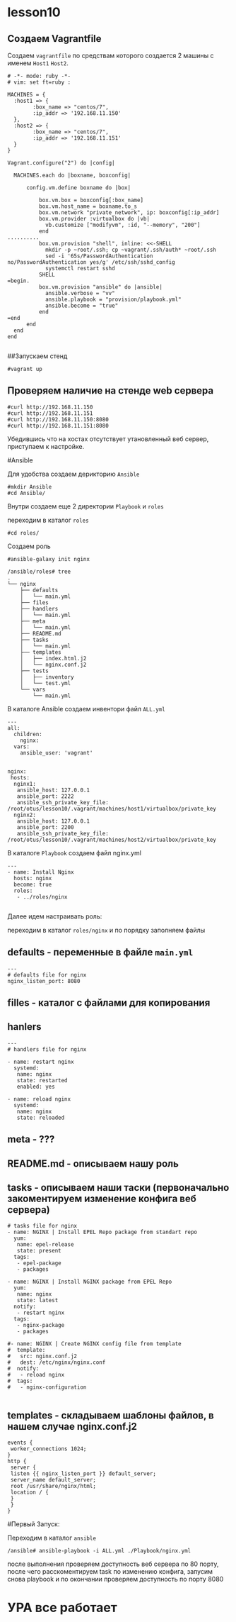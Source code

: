 # lesson10

## Создаем Vagrantfile


Cоздаем `vagrantfile` по средствам которого создается 2 машины с именем `Host1` `Host2`.

```
# -*- mode: ruby -*-
# vim: set ft=ruby :

MACHINES = {
  :host1 => {
        :box_name => "centos/7",
        :ip_addr => '192.168.11.150'
  },
  :host2 => {
        :box_name => "centos/7",
        :ip_addr => '192.168.11.151'
  }
}

Vagrant.configure("2") do |config|

  MACHINES.each do |boxname, boxconfig|

      config.vm.define boxname do |box|

          box.vm.box = boxconfig[:box_name]
          box.vm.host_name = boxname.to_s
          box.vm.network "private_network", ip: boxconfig[:ip_addr]
          box.vm.provider :virtualbox do |vb|
            vb.customize ["modifyvm", :id, "--memory", "200"]
          end
..........
          box.vm.provision "shell", inline: <<-SHELL
            mkdir -p ~root/.ssh; cp ~vagrant/.ssh/auth* ~root/.ssh
            sed -i '65s/PasswordAuthentication no/PasswordAuthentication yes/g' /etc/ssh/sshd_config
            systemctl restart sshd
          SHELL
=begin.
          box.vm.provision "ansible" do |ansible|
            ansible.verbose = "vv"
            ansible.playbook = "provision/playbook.yml"
            ansible.become = "true"
          end
=end
      end
  end
end


```


##Запускаем стенд

```
#vagrant up
```

## Проверяем наличие на стенде web сервера

```
#curl http://192.168.11.150
#curl http://192.168.11.151
#curl http://192.168.11.150:8080
#curl http://192.168.11.151:8080

```

Убедившись что на хостах отсутствует утановленный веб сервер, приступаем к настройке.

#Ansible

Для удобства создаем дерикторию `Ansible`

```
#mkdir Ansible
#cd Ansible/
```

Внутри создаем еще 2 директории  `Playbook` и `roles`

переходим в каталог `roles`

```
#cd roles/
```

Создаем роль
```
#ansible-galaxy init nginx
```


```
/ansible/roles# tree
.
└── nginx
    ├── defaults
    │   └── main.yml
    ├── files
    ├── handlers
    │   └── main.yml
    ├── meta
    │   └── main.yml
    ├── README.md
    ├── tasks
    │   └── main.yml
    ├── templates
    │   ├── index.html.j2
    │   └── nginx.conf.j2
    ├── tests
    │   ├── inventory
    │   └── test.yml
    └── vars
        └── main.yml

```

В каталоге Ansible создаем инвентори файл `ALL.yml`

```
---
all:
  children:
    nginx:
  vars:
    ansible_user: 'vagrant'


nginx:
 hosts:
  nginx1:
   ansible_host: 127.0.0.1
   ansible_port: 2222
   ansible_ssh_private_key_file: /root/otus/lesson10/.vagrant/machines/host1/virtualbox/private_key
  nginx2:
   ansible_host: 127.0.0.1
   ansible_port: 2200
   ansible_ssh_private_key_file: /root/otus/lesson10/.vagrant/machines/host2/virtualbox/private_key

```

В каталоге `Playbook` создаем файл nginx.yml

```
---
- name: Install Nginx
  hosts: nginx
  become: true
  roles:
   - ../roles/nginx


```

Далее идем настраивать роль:

переходим в каталог `roles/nginx` и по порядку заполняем файлы

## defaults - переменные в файле `main.yml `


```
---
# defaults file for nginx
nginx_listen_port: 8080

```

## filles -  каталог с файлами для копирования
 

## hanlers

```
---
# handlers file for nginx

- name: restart nginx
  systemd:
   name: nginx
   state: restarted
   enabled: yes

- name: reload nginx
  systemd:
   name: nginx
   state: reloaded

```

## meta - ???

## README.md - описываем нашу роль

## tasks - описываем наши таски (первоначально закоментируем изменение конфига веб сервера)

```
# tasks file for nginx
- name: NGINX | Install EPEL Repo package from standart repo
  yum:
   name: epel-release
   state: present
  tags:
   - epel-package
   - packages

- name: NGINX | Install NGINX package from EPEL Repo
  yum:
   name: nginx
   state: latest
  notify:
   - restart nginx
  tags:
   - nginx-package
   - packages

#- name: NGINX | Create NGINX config file from template
#  template:
#   src: nginx.conf.j2
#   dest: /etc/nginx/nginx.conf
#  notify:
#   - reload nginx
#  tags:
#   - nginx-configuration


```


## templates - складываем шаблоны файлов, в нашем случае nginx.conf.j2

```
events {
 worker_connections 1024;
}
http {
 server {
 listen {{ nginx_listen_port }} default_server;
 server_name default_server;
 root /usr/share/nginx/html;
 location / {
 }
 }
}

```


#Первый Запуск:

Переходим в каталог  `ansible`

```
/ansible# ansible-playbook -i ALL.yml ./Playbook/nginx.yml
```

после выполнения проверяем доступность веб сервера по 80 порту, после чего расскоментируем task 
по изменению конфига, запусим снова playbook и по окончании проверяем доступность по порту 8080

# УРА все работает